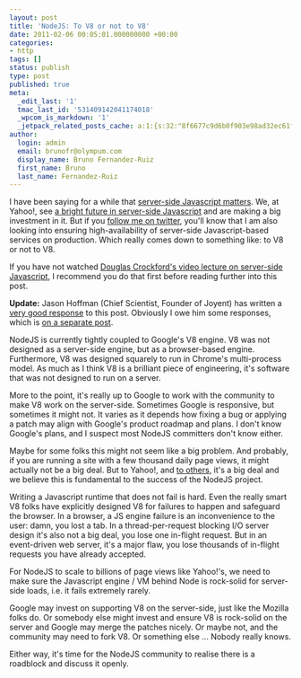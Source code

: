 ```yaml
---
layout: post
title: 'NodeJS: To V8 or not to V8'
date: 2011-02-06 00:05:01.000000000 +00:00
categories:
- http
tags: []
status: publish
type: post
published: true
meta:
  _edit_last: '1'
  tmac_last_id: '531409142041174018'
  _wpcom_is_markdown: '1'
  _jetpack_related_posts_cache: a:1:{s:32:"8f6677c9d6b0f903e98ad32ec61f8deb";a:2:{s:7:"expires";i:1415454461;s:7:"payload";a:3:{i:0;a:1:{s:2:"id";i:335;}i:1;a:1:{s:2:"id";i:340;}i:2;a:1:{s:2:"id";i:347;}}}}
author:
  login: admin
  email: brunofr@olympum.com
  display_name: Bruno Fernandez-Ruiz
  first_name: Bruno
  last_name: Fernandez-Ruiz
---
```


I have been saying for a while that <a
href="http://www.olympum.com/internet/why-node-js-matters/">server-side
Javascript matters</a>. We, at Yahoo!, see <a
href="http://developer.yahoo.com/blogs/ydn/posts/2010/11/on-deck-yuiconf-2010-with-a-focus-on-yui-yql-and-node-js/">a
bright future in server-side Javascript</a> and are making a big
investment in it. But if you <a
href="http://twitter.com/olympum">follow me on twitter</a>, you'll
know that I am also looking into ensuring high-availability of
server-side Javascript-based services on production. Which really
comes down to something like: to V8 or not to V8.

If you have not watched <a href="http://www.yuiblog.com/blog/2010/08/30/yui-theater-douglas-crockford-crockford-on-javascript-scene-6-loopage-52-min/">Douglas Crockford's video lecture on server-side
Javascript</a>,
I recommend you do that first before reading further into this post.

<strong>Update:</strong> Jason Hoffman (Chief Scientist, Founder of Joyent) has written a <a href="http://joyeur.com/2011/02/05/on-brunos-concern-about-the-current-coupling-of-node-js-and-v8/">very good response</a> to this post. Obviously I owe him some responses, which is <a href="http://www.olympum.com/future/answering-jason-on-v8-governance-and-impact-to-nodejs/">on a separate post</a>.

<p>NodeJS is currently tightly coupled to Google's V8 engine. V8 was not designed
as a server-side engine, but as a browser-based engine. Furthermore, V8 was
designed squarely to run in Chrome's multi-process model. As much as I think
V8 is a brilliant piece of engineering, it's software that was not designed to
run on a server.</p>
<p>More to the point, it's really up to Google to work with the community to make
V8 work on the server-side. Sometimes Google is responsive, but sometimes it
might not. It varies as it depends how fixing a bug or applying a patch may
align with Google's product roadmap and plans. I don't know Google's plans, and I
suspect most NodeJS committers don't know either.</p>
<p>Maybe for some folks this might not seem like a big problem. And probably, if
you are running a site with a few thousand daily page views, it might actually
not be a big deal. But to Yahoo!, and <a href="http://amix.dk/blog/post/19577">to
others</a>, it's a big deal and we believe this
is fundamental to the success of the NodeJS project.</p>
<p>Writing a Javascript runtime that does not fail is hard. Even the really smart
V8 folks have explicitly designed V8 for failures to happen and safeguard the
browser. In a browser, a JS engine failure is an inconvenience to the user:
damn, you lost a tab. In a thread-per-request blocking I/O server design it's
also not a big deal, you lose one in-flight request. But in an event-driven
web server, it's a major flaw, you lose thousands of in-flight requests you
have already accepted.</p>
<p>For NodeJS to scale to billions of page views like Yahoo!'s, we need to
make sure the Javascript engine / VM behind Node is rock-solid for server-side
loads, i.e. it fails extremely rarely.</p>
<p>Google may invest on supporting V8 on the server-side, just like the Mozilla
folks do. Or somebody else might invest and ensure V8 is rock-solid on the
server and Google may merge the patches nicely. Or maybe not, and the
community may need to fork V8. Or something else ... Nobody really knows.</p>
<p>Either way, it's time for the NodeJS community to realise there is a
roadblock and discuss it openly.</p>
